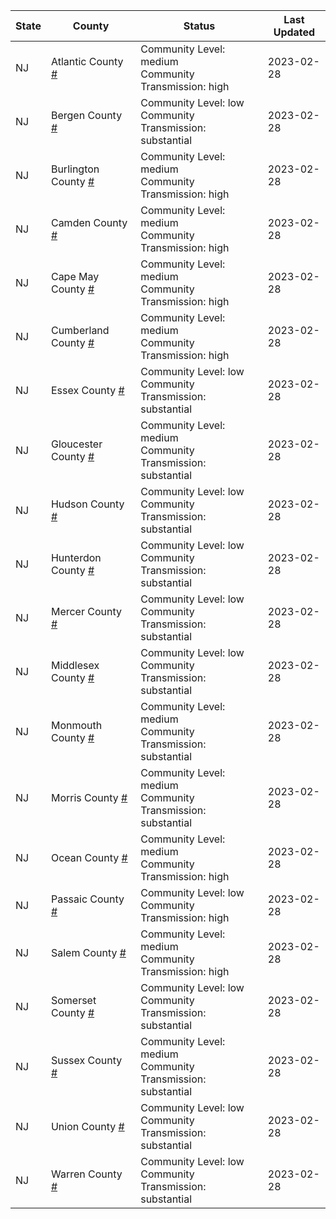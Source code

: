 State | County | Status | Last Updated
--- | --- | --- | --- 
NJ | Atlantic County <a href="#atlantic_county">#</a> | <a name="atlantic_county"></a>Community Level: medium<br/>Community Transmission: high | 2023-02-28
NJ | Bergen County <a href="#bergen_county">#</a> | <a name="bergen_county"></a>Community Level: low<br/>Community Transmission: substantial | 2023-02-28
NJ | Burlington County <a href="#burlington_county">#</a> | <a name="burlington_county"></a>Community Level: medium<br/>Community Transmission: high | 2023-02-28
NJ | Camden County <a href="#camden_county">#</a> | <a name="camden_county"></a>Community Level: medium<br/>Community Transmission: high | 2023-02-28
NJ | Cape May County <a href="#cape_may_county">#</a> | <a name="cape_may_county"></a>Community Level: medium<br/>Community Transmission: high | 2023-02-28
NJ | Cumberland County <a href="#cumberland_county">#</a> | <a name="cumberland_county"></a>Community Level: medium<br/>Community Transmission: high | 2023-02-28
NJ | Essex County <a href="#essex_county">#</a> | <a name="essex_county"></a>Community Level: low<br/>Community Transmission: substantial | 2023-02-28
NJ | Gloucester County <a href="#gloucester_county">#</a> | <a name="gloucester_county"></a>Community Level: medium<br/>Community Transmission: substantial | 2023-02-28
NJ | Hudson County <a href="#hudson_county">#</a> | <a name="hudson_county"></a>Community Level: low<br/>Community Transmission: substantial | 2023-02-28
NJ | Hunterdon County <a href="#hunterdon_county">#</a> | <a name="hunterdon_county"></a>Community Level: low<br/>Community Transmission: substantial | 2023-02-28
NJ | Mercer County <a href="#mercer_county">#</a> | <a name="mercer_county"></a>Community Level: low<br/>Community Transmission: substantial | 2023-02-28
NJ | Middlesex County <a href="#middlesex_county">#</a> | <a name="middlesex_county"></a>Community Level: low<br/>Community Transmission: substantial | 2023-02-28
NJ | Monmouth County <a href="#monmouth_county">#</a> | <a name="monmouth_county"></a>Community Level: medium<br/>Community Transmission: substantial | 2023-02-28
NJ | Morris County <a href="#morris_county">#</a> | <a name="morris_county"></a>Community Level: medium<br/>Community Transmission: substantial | 2023-02-28
NJ | Ocean County <a href="#ocean_county">#</a> | <a name="ocean_county"></a>Community Level: medium<br/>Community Transmission: high | 2023-02-28
NJ | Passaic County <a href="#passaic_county">#</a> | <a name="passaic_county"></a>Community Level: low<br/>Community Transmission: high | 2023-02-28
NJ | Salem County <a href="#salem_county">#</a> | <a name="salem_county"></a>Community Level: medium<br/>Community Transmission: high | 2023-02-28
NJ | Somerset County <a href="#somerset_county">#</a> | <a name="somerset_county"></a>Community Level: low<br/>Community Transmission: substantial | 2023-02-28
NJ | Sussex County <a href="#sussex_county">#</a> | <a name="sussex_county"></a>Community Level: medium<br/>Community Transmission: substantial | 2023-02-28
NJ | Union County <a href="#union_county">#</a> | <a name="union_county"></a>Community Level: low<br/>Community Transmission: substantial | 2023-02-28
NJ | Warren County <a href="#warren_county">#</a> | <a name="warren_county"></a>Community Level: low<br/>Community Transmission: substantial | 2023-02-28

